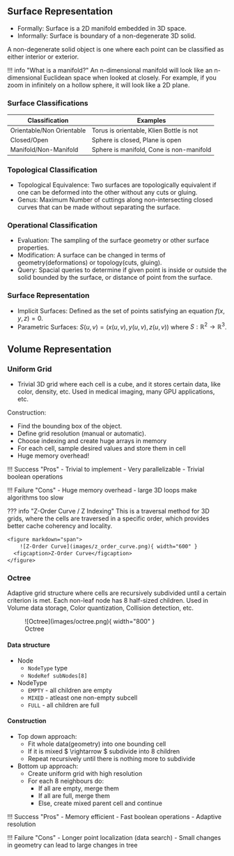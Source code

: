 ## Surface Representation
- Formally: Surface is a 2D manifold embedded in 3D space.
- Informally: Surface is boundary of a non-degenerate 3D solid.

A non-degenerate solid object is one where each point can be classified as either interior or exterior.

!!! info "What is a manifold?"
    An n-dimensional manifold will look like an n-dimensional Euclidean space when looked at closely. For example, if you zoom in infinitely on a hollow sphere, it will look like a 2D plane.

### Surface Classifications

| Classification | Examples |
|----------------|-------------|
| Orientable/Non Orientable | Torus is orientable, Klien Bottle is not| 
| Closed/Open | Sphere is closed, Plane is open |
| Manifold/Non-Manifold | Sphere is manifold, Cone is non-manifold |


### Topological Classification
- Topological Equivalence: Two surfaces are topologically equivalent if one can be deformed into the other without any cuts or gluing.
- Genus: Maximum Number of cuttings along non-intersecting closed curves that can be made without separating the surface.

### Operational Classification
- Evaluation: The sampling of the surface geometry or other surface properties.
- Modification: A surface can be changed in terms of geometry(deformations) or topology(cuts, gluing).
- Query: Spacial queries to determine if given point is inside or outside the solid bounded by the surface, or distance of point from the surface.

### Surface Representation
- Implicit Surfaces: Defined as the set of points satisfying an equation $f(x, y, z) = 0$.
- Parametric Surfaces: $S(u, v) = (x(u, v), y(u, v), z(u, v))$ where $S: \mathbb{R}^2 \rightarrow \mathbb{R}^3$.


## Volume Representation

### Uniform Grid

- Trivial 3D grid where each cell is a cube, and it stores certain data, like color, density, etc. Used in medical imaging, many GPU applications, etc.

Construction:

- Find the bounding box of the object.
- Define grid resolution (manual or automatic).
- Choose indexing and create huge arrays in memory
- For each cell, sample desired values and store them in cell
- Huge memory overhead!

!!! Success "Pros"
    - Trivial to implement
    - Very parallelizable
    - Trivial boolean operations

!!! Failure "Cons"
    - Huge memory overhead
    - large 3D loops make algorithms too slow

??? info "Z-Order Curve / Z Indexing"
    This is a traversal method for 3D grids, where the cells are traversed in a specific order, which provides better cache coherency and locality.

    <figure markdown="span">
        ![Z-Order Curve](images/z_order_curve.png){ width="600" }
      <figcaption>Z-Order Curve</figcaption>
    </figure>



### Octree
Adaptive grid structure where cells are recursively subdivided until a certain criterion is met. Each non-leaf node has 8 half-sized children. Used in Volume data storage, Color quantization, Collision detection, etc.


<figure markdown="span">
    ![Octree](images/octree.png){ width="800" }
  <figcaption>Octree</figcaption>
</figure>

#### Data structure
- Node
    - `NodeType` type
    - `NodeRef subNodes[8]`
- NodeType
    - `EMPTY` - all children are empty
    - `MIXED` - atleast one non-empty subcell
    - `FULL` - all children are full

#### Construction
- Top down approach:
    - Fit whole data(geometry) into one bounding cell
    - If it is mixed $ \rightarrow $ subdivide into 8 children
    - Repeat recursively until there is nothing more to subdivide
- Bottom up approach:
    - Create uniform grid with high resolution
    - For each 8 neighbours do:
        - If all are empty, merge them
        - If all are full, merge them
        - Else, create mixed parent cell and continue

!!! Success "Pros"
    - Memory efficient
    - Fast boolean operations
    - Adaptive resolution

!!! Failure "Cons"
    - Longer point localization (data search)
    - Small changes in geometry can lead to large changes in tree
